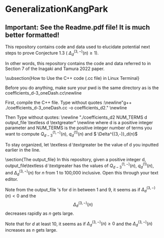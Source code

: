 # GeneralizationKangPark

## Important: See the Readme.pdf file! It is much better formatted!

This repository contains code and data used to elucidate potential next steps to prove Conjecture 1.3 ( $\Delta^{(3,-)}_d(n) \geq 1$).

In other words, this repository contains the code and data referred to in Section 7 of the Inagaki and Tamura 2022 paper.

\subsection{How to Use the C++ code (.cc file) in Linux Terminal}

Before you do anything, make sure your pwd is the same directory as is the coefficients\_d\-3\_oneDash.cc\newline

First, compile the C++ file. Type without quotes :\newline"g++ ./coefficients\_d\-3\_oneDash.cc \-o coefficients\_d2."
\newline

Then Type without quotes: \newline "./coefficients\_d2 NUM\_TERMS d output\_file \textless d \textgreater" \newline where d is a positive integer parameter and NUM\_TERMS is the positive integer number of terms you want to compute $Q_{d-3}^{(1, -)}(n)$, $q_{d}^{(1)}(n)$ and $ \Delta^{(3,-)}_d(n)$

To stay organized, let \textless d 
\textgreater be the value of d you inputted earlier in the line.

\section{The output\_file}
In this repository, given a positive integer d, output\_file\textless d \textgreater has the values of 
  $Q_{d-3}^{(1, -)}(n)$,
  $q^{(1)}_{d}(n)$,
  and 
  $\Delta^{(3,-)}_{d}(n)$
  for $n$ from 1 to 100,000 inclusive. Open this through your text editor.
  
  Note from the output\_file 's  for d
 in between 1 and 9, it seems as if 
  $\Delta^{(3,-)}_{d}(n) < 0$ and the $$\Delta^{(3,-)}_{d}(n)$$ decreases rapidly as $n$ gets large.

  Note that for $d$ at least 10,
  it seems as if $\Delta^{(3,-)}_{d}(n)\geq 0$ and the $\Delta^{(3,-)}_{d}(n)$ increases as $n$ gets large.
